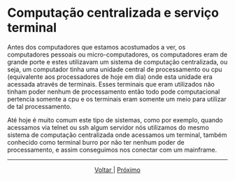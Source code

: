 # Computação centralizada e serviço terminal

Antes dos computadores que estamos acostumados a ver, os computadores pessoais ou micro-computadores, os computadores eram de grande porte e estes utilizavam um sistema de computação centralizada, ou seja, um computador tinha uma unidade central de processamento ou cpu (equivalente aos processadores de hoje em dia) onde esta unidade era acessada através de terminais. Esses terminais que eram utilizados não tinham poder nenhum de processamento então todo pode computacional pertencia somente a cpu e os terminais eram somente um meio para utilizar de tal processamento.

Até hoje é muito comum este tipo de sistemas, como por exemplo, quando acessamos via telnet ou ssh algum servidor nós utilizamos do mesmo sistema de computação centralizada onde acessamos um terminal, também conhecido como terminal burro por não ter nenhum poder de processamento, e assim conseguimos nos conectar com um mainframe.

---

<p align="center">
    <a href="./03-internet.md">Voltar </a>|
    <a href="./05-distribuida.md">Próximo</a>
</p>